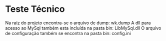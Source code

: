 # Teste Técnico
Na raiz do projeto encontra-se o arquivo de dump: wk.dump 
A dll para acesso ao MySql também esta incluída na pasta bin: LibMySql.dll
O arquivo de configuração também se encontra na pasta bin: config.ini
